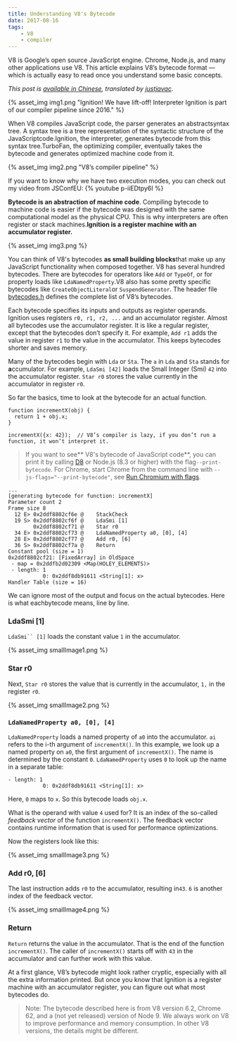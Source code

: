 ```yaml
---
title: Understanding V8's Bytecode
date: 2017-08-16
tags: 
    - V8
    - compiler
---
```

V8 is Google’s open source JavaScript engine. Chrome, Node.js, and many other applications use V8. This article explains V8’s bytecode format — which is actually easy to read once you understand some basic concepts.

*This post is [available in Chinese](https://zhuanlan.zhihu.com/p/28590489), translated by [justjavac](https://medium.com/@justjavac).*

{% asset_img img1.png "Ignition! We have lift-off! Interpreter Ignition is part of our compiler pipeline since 2016." %}

When V8 compiles JavaScript code, the parser generates an abstractsyntax tree. A syntax tree is a tree representation of the syntactic structure of the JavaScriptcode.Ignition, the interpreter, generates bytecode from this syntax tree.TurboFan, the optimizing compiler, eventually takes the bytecode and generates optimized machine code from it.

{% asset_img img2.png "V8’s compiler pipeline" %}

If you want to know why we have two execution modes, you can check out my video from JSConfEU:
{% youtube p-iiEDtpy6I %}


**Bytecode is an abstraction of machine code**. Compiling bytecode to machine code is easier if the bytecode was designed with the same computational model as the physical CPU. This is why interpreters are often register or stack machines.**Ignition is a register machine with an accumulator register.**

{% asset_img img3.png %}

You can think of V8's bytecodes **as small building blocks**that make up any JavaScript functionality when composed together. V8 has several hundred bytecodes. There are bytecodes for operators like `Add` or `TypeOf`, or for property loads like `LdaNamedProperty`.V8 also has some pretty specific bytecodes like `CreateObjectLiteral`or `SuspendGenerator`. The header file [bytecodes.h](https://github.com/v8/v8/blob/master/src/interpreter/bytecodes.h) defines the complete list of V8’s bytecodes.

Each bytecode specifies its inputs and outputs as register operands. Ignition uses registers `r0, r1, r2, ...` and an accumulator register. Almost all bytecodes use the accumulator register. It is like a regular register, except that the bytecodes don’t specify it. For example, `Add r1` adds the value in register `r1` to the value in the accumulator. This keeps bytecodes shorter and saves memory.

Many of the bytecodes begin with `Lda` or `Sta`. The `a` in `Lda` and `Sta` stands for **a**ccumulator. For example, `LdaSmi [42]` loads the Small Integer (Smi) `42` into the accumulator register. `Star r0` stores the value currently in the accumulator in register `r0`.

So far the basics, time to look at the bytecode for an actual function.

    function incrementX(obj) {
      return 1 + obj.x;
    }

    incrementX({x: 42});  // V8’s compiler is lazy, if you don’t run a function, it won’t interpret it.

> If you want to see** V8's bytecode of JavaScript code**, you can print it by calling [D8](https://github.com/v8/v8/wiki/Using-D8) or Node.js (8.3 or higher) with the flag`--print-bytecode`. For Chrome, start Chrome from the command line with `--js-flags="--print-bytecode"`, see [Run Chromium with flags](https://www.chromium.org/developers/how-tos/run-chromium-with-flags).
  
    ...
    [generating bytecode for function: incrementX]
    Parameter count 2
    Frame size 8
      12 E> 0x2ddf8802cf6e @    StackCheck
      19 S> 0x2ddf8802cf6f @    LdaSmi [1]
            0x2ddf8802cf71 @    Star r0
      34 E> 0x2ddf8802cf73 @    LdaNamedProperty a0, [0], [4]
      28 E> 0x2ddf8802cf77 @    Add r0, [6]
      36 S> 0x2ddf8802cf7a @    Return
    Constant pool (size = 1)
    0x2ddf8802cf21: [FixedArray] in OldSpace
     - map = 0x2ddfb2d02309 <Map(HOLEY_ELEMENTS)>
     - length: 1
               0: 0x2ddf8db91611 <String[1]: x>
    Handler Table (size = 16)

We can ignore most of the output and focus on the actual bytecodes. Here is what eachbytecode means, line by line.

### LdaSmi [1]

`LdaSmi`` [1]` loads the constant value `1` in the accumulator.

{% asset_img smallImage1.png %}
### Star r0

Next, `Star r0` stores the value that is currently in the accumulator, `1,` in the register `r0`.

{% asset_img smallImage2.png %}

### `LdaNamedProperty a0, [0], [4]`

`LdaNamedProperty` loads a named property of `a0` into the accumulator. `ai` refers to the i-th argument of `incrementX()`. In this example, we look up a named property on `a0`, the first argument of `incrementX()`. The name is determined by the constant `0`. `LdaNamedProperty` uses `0` to look up the name in a separate table:

    - length: 1
               0: 0x2ddf8db91611 <String[1]: x>

Here, `0` maps to `x`. So this bytecode loads `obj.x`.

What is the operand with value `4` used for? It is an index of the so-called *feedback vector* of the function `incrementX()`. The feedback vector contains runtime information that is used for performance optimizations.

Now the registers look like this:

{% asset_img smallImage3.png %}

### Add r0, [6]

The last instruction adds `r0` to the accumulator, resulting in`43`. `6` is another index of the feedback vector.

{% asset_img smallImage4.png %}

### Return

`Return` returns the value in the accumulator. That is the end of the function `incrementX()`. The caller of `incrementX()` starts off with `43` in the accumulator and can further work with this value.

At a first glance, V8’s bytecode might look rather cryptic, especially with all the extra information printed. But once you know that Ignition is a register machine with an accumulator register, you can figure out what most bytecodes do.

> Note: The bytecode described here is from V8 version 6.2, Chrome 62, and a (not yet released) version of Node 9. We always work on V8 to improve performance and memory consumption. In other V8 versions, the details might be different.
